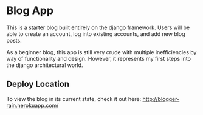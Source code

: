 # Blog App

This is a starter blog built entirely on the django framework. Users will be able to create an account, log into existing accounts, and add new blog posts.

As a beginner blog, this app is still very crude with multiple inefficiencies by way of functionality and design. However, it represents my first steps into the django architectural world.

## Deploy Location
To view the blog in its current state, check it out here: http://blogger-rain.herokuapp.com/